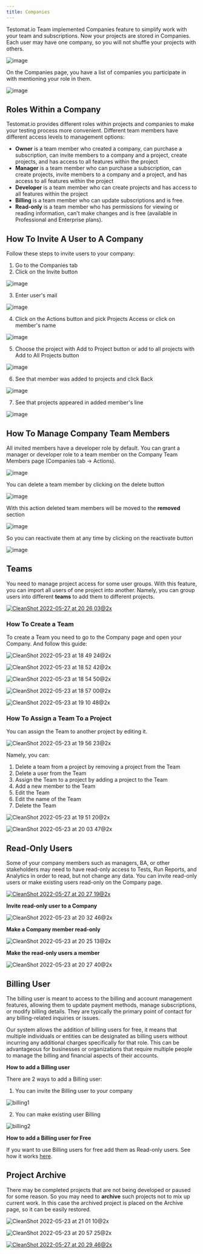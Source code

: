 ```yaml
---
title: Companies
---
```


Testomat.io Team implemented Companies feature to simplify work with your team and subscriptions.
Now your projects are stored in Companies. Each user may have one company, so you will not shuffle your projects with others.

![image](./images/137103273-33e40edd-8e72-4cf8-9d8d-ee5f01875401.png)

On the Companies page, you have a list of companies you participate in with mentioning your role in them.

![image](./images/137115463-97a6d600-d5dc-4ce7-9c2d-98a3f7ccff69.png)

## Roles Within a Company

Testomat.io provides different roles within projects and companies to make your testing process more convenient.
Different team members have different access levels to management options:

- **Owner** is a team member who created a company, can purchase a subscription, can invite members to a company and a project, create projects, and has access to all features within the project
- **Manager** is a team member who can purchase a subscription, can create projects, invite members to a company and a project, and has access to all features within the project
- **Developer** is a team member who can create projects and has access to all features within the project
- **Billing** is a team member who can update subscriptions and is free.
- **Read-only** is a team member who has permissions for viewing or reading information, can't make changes and is free (available in Professional and Enterprise plans).

## How To Invite A User to A Company

Follow these steps to invite users to your company:

1. Go to the Companies tab
2. Click on the Invite button

![image](./images/137119409-34f4c3dc-4977-4804-ac2f-d17281a8f885.png)

3. Enter user's mail

![image](./images/139675864-11900852-684b-44c0-b2cb-13309c6f4f52.png)

4. Click on the Actions button and pick Projects Access or click on member's name

![image](./images/139676288-74ad80ee-6eb7-41c6-af59-fb7d5e115283.png)

5. Choose the project with Add to Project button or add to all projects with Add to All Projects button

![image](./images/139678097-04c2dc13-3bbc-43b9-9de6-3d2f5a4d254b.png)

6. See that member was added to projects and click Back

![image](./images/139678557-e44ad2a8-033b-410b-8d0c-c6a85c800e3a.png)

7. See that projects appeared in added member's line

![image](./images/139679579-166abf88-0a95-414b-9c20-a3bbe93e930f.png)

## How To Manage Company Team Members

All invited members have a developer role by default. You can grant a manager or developer role to a team member on the Company Team Members page (Companies tab -> Actions). 

![image](./images/139680013-4051cc1a-266f-49c6-a647-92db8a5d42c6.png)
 
You can delete a team member by clicking on the delete button

![image](./images/139680104-badf41c8-e660-46e7-8dcb-ee2c000667fd.png)

With this action deleted team members will be moved to the **removed** section

![image](./images/139680758-1ca96fdc-8281-411f-a311-688727a497f3.png)

So you can reactivate them at any time by clicking on the reactivate button

![image](./images/139680468-0034fc14-bd2c-4cf2-b282-684814a4eabc.png)


## Teams 

You need to manage project access for some user groups. With this feature, you can import all users of one project into another. Namely, you can group users into different **teams** to add them to different projects. 

[![CleanShot 2022-05-27 at 20 26 03@2x](./images/170760639-2b8710a6-20fb-4ae0-ad1e-d393295676b8.jpg)](https://youtu.be/_ejW1C9ciLo)


### How To Create a Team 

To create a Team you need to go to the Company page and open your Company. And follow this guide:

![CleanShot 2022-05-23 at 18 49 24@2x](./images/169858653-2894fdeb-ac12-40b9-9f05-17bfbf958f5d.jpg)

![CleanShot 2022-05-23 at 18 52 42@2x](./images/169858978-b934bc67-ec01-4b90-bd78-f806f05d9431.jpg)

![CleanShot 2022-05-23 at 18 54 50@2x](./images/169859586-b3bd09b4-0003-450c-95ec-5ec45a3987e9.jpg)

![CleanShot 2022-05-23 at 18 57 00@2x](./images/169861145-78e74cba-496a-45a3-a3e2-2c974d80cbe5.jpg)

![CleanShot 2022-05-23 at 19 10 48@2x](./images/169863076-a71c4ec6-3c75-4f7a-8c34-c645f5c08505.jpg)

### How To Assign a Team To a Project

You can assign the Team to another project by editing it.

![CleanShot 2022-05-23 at 19 56 23@2x](./images/169870482-42cbfa79-70b7-4592-8116-98eadf4099d2.jpg)

Namely, you can:

1. Delete a team from a project by removing a project from the Team
2. Delete a user from the Team
3. Assign the Team to a project by adding a project to the Team
4. Add a new member to the Team
5. Edit the Team 
6. Edit the name of the Team
7. Delete the Team

![CleanShot 2022-05-23 at 19 51 20@2x](./images/169870314-80042af7-4f8e-4e23-8943-5b24c37a6848.jpg)

![CleanShot 2022-05-23 at 20 03 47@2x](./images/169871660-0d8eba71-ee4c-4e23-a14d-7b1159bf4549.jpg)


## Read-Only Users

Some of your company members such as managers, BA, or other stakeholders may need to have read-only access to Tests, Run Reports, and Analytics in order to read, but not change any data. You can invite read-only users or make existing users read-only on the Company page. 

[![CleanShot 2022-05-27 at 20 27 19@2x](./images/170760796-fb2e6618-88b2-478b-ad34-a986a0933dc2.jpg)](https://youtu.be/W09O9jEXAIo)


**Invite read-only user to a Company** 

![CleanShot 2022-05-23 at 20 32 46@2x](./images/169875784-3b41398e-fe40-4759-9a14-ac15ad0f6017.jpg)

**Make a Company member read-only** 

![CleanShot 2022-05-23 at 20 25 13@2x](./images/169874590-c1213024-ebaf-49cd-b594-54bddb9ecb9f.jpg)

**Make the read-only users a member**

![CleanShot 2022-05-23 at 20 27 40@2x](./images/169875048-723f5295-3dc3-4930-a259-1932e15c90e5.jpg)

## Billing User

The billing user is meant to access to the billing and account management features, allowing them to update payment methods, manage subscriptions, or modify billing details. They are typically the primary point of contact for any billing-related inquiries or issues.

Our system allows the addition of billing users for free, it means that multiple individuals or entities can be designated as billing users without incurring any additional charges specifically for that role. This can be advantageous for businesses or organizations that require multiple people to manage the billing and financial aspects of their accounts.

**How to add a Billing user**

There are 2 ways to add a Billing user:

1. You can invite the Billing user to your company

![billing1](https://github.com/testomatio/docs/assets/77803888/db746e2e-6f4d-4285-ac42-1611c1c58475)


2. You can make existing user Billing

![billing2](https://github.com/testomatio/docs/assets/77803888/0a7a5956-b65b-40b2-887d-272495955352)


**How to add a Billing user for Free**

If you want to use Billing users for free add them as Read-only users. See how it works [here](https://docs.testomat.io/subscriptions/companies/#read-only-users).








## Project Archive 

There may be completed projects that are not being developed or paused for some reason. So you may need to **archive** such projects not to mix up current work. In this case the archived project is placed on the Archive page, so it can be easily restored.

![CleanShot 2022-05-23 at 21 01 10@2x](./images/169879832-fd4312d7-53c1-4760-9e8f-81faf4a2ed50.jpg)

![CleanShot 2022-05-23 at 20 57 25@2x](./images/169879468-c3799ac2-ba43-4ed8-b5c5-275d03c5e424.jpg)

[![CleanShot 2022-05-27 at 20 29 46@2x](./images/170761288-1cd89e87-d26a-4381-bde1-85fa459d289b.jpg)](https://youtu.be/HI1wYD6uHjI)


